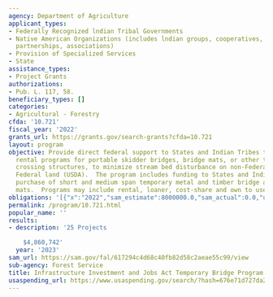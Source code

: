```yaml
---
agency: Department of Agriculture
applicant_types:
- Federally Recognized lndian Tribal Governments
- Native American Organizations (includes lndian groups, cooperatives, corporations,
  partnerships, associations)
- Provision of Specialized Services
- State
assistance_types:
- Project Grants
authorizations:
- Pub. L. 117, 58.
beneficiary_types: []
categories:
- Agricultural - Forestry
cfda: '10.721'
fiscal_year: '2022'
grants_url: https://grants.gov/search-grants?cfda=10.721
layout: program
objective: Provide direct federal support to States and Indian Tribes to establish
  rental programs for portable skidder bridges, bridge mats, or other temporary water
  crossing structures, to minimize stream bed disturbance on non-Federal land and
  Federal land (USDA).  The program includes funding to States and Indian Tribes for
  purchase of short and medium span temporary metal and timber bridge and Roadway
  mats.  Programs may include rental, loaner, cost-share and own to use options.
obligations: '[{"x":"2022","sam_estimate":8000000.0,"sam_actual":0.0,"usa_spending_actual":0.0},{"x":"2023","sam_estimate":8000000.0,"sam_actual":3516204.0,"usa_spending_actual":3516204.0},{"x":"2024","sam_estimate":11999999.0,"sam_actual":0.0,"usa_spending_actual":8258594.0}]'
permalink: /program/10.721.html
popular_name: ''
results:
- description: '25 Projects

    $4,860,742'
  year: '2023'
sam_url: https://sam.gov/fal/617294c4d68c40fb82d58c2aeae55c99/view
sub-agency: Forest Service
title: Infrastructure Investment and Jobs Act Temporary Bridge Program
usaspending_url: https://www.usaspending.gov/search/?hash=676e71d727da2598789ed84e2efc60e2
---
```

